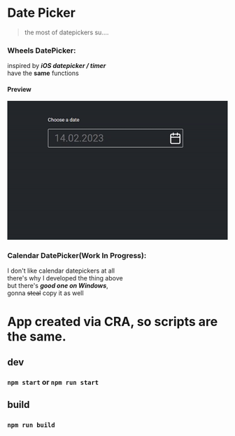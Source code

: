 # Date Picker
> the most of datepickers su....
### Wheels DatePicker:
inspired by ***iOS datepicker / timer*** <br>
have the **same** functions
#### Preview
![](https://github.com/linalone17/date-pickers/blob/main/other/preview.gif)

### Calendar DatePicker(Work In Progress):
I don't like calendar datepickers at all <br>
there's why I developed the thing above<br>
but there's ***good one on Windows***,<br>
gonna ~~steal~~ copy it as well
# App created via CRA, so scripts are the same.
## dev
### `npm start` or `npm run start` 

## build
### `npm run build`

